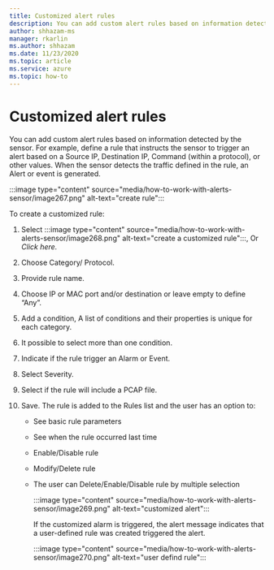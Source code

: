 ```yaml
---
title: Customized alert rules
description: You can add custom alert rules based on information detected by the sensor.
author: shhazam-ms
manager: rkarlin
ms.author: shhazam
ms.date: 11/23/2020
ms.topic: article
ms.service: azure
ms.topic: how-to
---
```


# Customized alert rules

You can add custom alert rules based on information detected by the sensor. For example, define a rule that instructs the sensor to trigger an alert based on a Source IP, Destination IP, Command (within a protocol), or other values. When the sensor detects the traffic defined in the rule, an Alert or event is generated.

:::image type="content" source="media/how-to-work-with-alerts-sensor/image267.png" alt-text="create rule":::

To create a customized rule:

1.  Select :::image type="content" source="media/how-to-work-with-alerts-sensor/image268.png" alt-text="create a customized rule":::, Or *Click here.*

2. Choose Category/ Protocol.

3. Provide rule name.

4. Choose IP or MAC port and/or destination or leave empty to define “Any”.

5. Add a condition, A list of conditions and their properties is unique for each category.

6. It possible to select more than one condition.

7. Indicate if the rule trigger an Alarm or Event.

8. Select Severity.

9. Select if the rule will include a PCAP file.

10. Save. The rule is added to the Rules list and the user has an option to:


    - See basic rule parameters
  
    - See when the rule occurred last time
  
    - Enable/Disable rule
  
    - Modify/Delete rule
  
    - The user can Delete/Enable/Disable rule by multiple selection

      :::image type="content" source="media/how-to-work-with-alerts-sensor/image269.png" alt-text="customized alert":::

      If the customized alarm is triggered, the alert message indicates that a user-defined rule was created triggered the alert.

      :::image type="content" source="media/how-to-work-with-alerts-sensor/image270.png" alt-text="user defind rule":::

